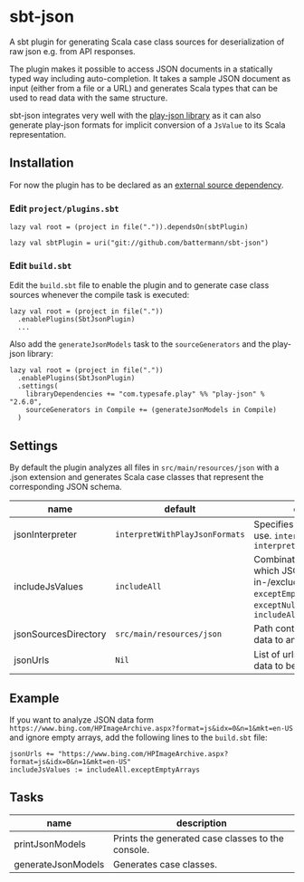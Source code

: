 # sbt-json

A sbt plugin for generating Scala case class sources for deserialization of raw json e.g. from API responses.

The plugin makes it possible to access JSON documents in a statically typed way including auto-completion. It takes a sample JSON document as input (either from a file or a URL) and generates Scala types that can be used to read data with the same structure.

sbt-json integrates very well with the [play-json library](https://github.com/playframework/play-json) as it can also generate play-json formats for implicit conversion of a `JsValue` to its Scala representation.

## Installation

For now the plugin has to be declared as an [external source dependency](http://www.scala-sbt.org/0.13/docs/Plugins.html#1d%29+Project+dependency).

### Edit `project/plugins.sbt`

    lazy val root = (project in file(".")).dependsOn(sbtPlugin)
    
    lazy val sbtPlugin = uri("git://github.com/battermann/sbt-json")

### Edit `build.sbt`

Edit the `build.sbt` file to enable the plugin and to generate case class sources whenever the compile task is executed:

    lazy val root = (project in file("."))
      .enablePlugins(SbtJsonPlugin)
      ...

Also add the `generateJsonModels` task to the `sourceGenerators` and the play-json library:

    lazy val root = (project in file("."))
      .enablePlugins(SbtJsonPlugin)
      .settings(
        libraryDependencies += "com.typesafe.play" %% "play-json" % "2.6.0",
        sourceGenerators in Compile += (generateJsonModels in Compile)
      )
      
## Settings


By default the plugin analyzes all files in `src/main/resources/json` with a .json extension and generates Scala case classes that represent the corresponding JSON schema.



| name     | default | description |
| -------- | ------- | ----------- |
| jsonInterpreter | `interpretWithPlayJsonFormats`    | Specifies which interpreter to use. `interpret` and `interpretWithPlayJsonFormats` |
| includeJsValues     | `includeAll`    | Combinator that specifies which JSON values should be in-/excluded for analyzation. `exceptEmptyArrays` and `exceptNullValues`. Example: `includeAll.exceptEmptyArrays` |
| jsonSourcesDirectory  | `src/main/resources/json` | Path containing the JSON data to analyze. |
| jsonUrls  | `Nil` | List of urls that serve JSON data to be analyzed. |

## Example

If you want to analyze JSON data form `https://www.bing.com/HPImageArchive.aspx?format=js&idx=0&n=1&mkt=en-US` and ignore empty arrays, add the following lines to the `build.sbt` file:

    jsonUrls += "https://www.bing.com/HPImageArchive.aspx?format=js&idx=0&n=1&mkt=en-US"
    includeJsValues := includeAll.exceptEmptyArrays

## Tasks

| name     | description |
| -------- | ----------- |
| printJsonModels | Prints the generated case classes to the console. |
| generateJsonModels | Generates case classes. |
